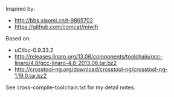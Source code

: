 Inspired by:
* http://bbs.xiaomi.cn/t-9865702
* https://github.com/comcat/miwifi

Based on:
* uClibc-0.9.33.2
* http://releases.linaro.org/13.06/components/toolchain/gcc-linaro/4.8/gcc-linaro-4.8-2013.06.tar.bz2
* http://crosstool-ng.org/download/crosstool-ng/crosstool-ng-1.19.0.tar.bz2

See cross-compile-toolchain.txt for my detail notes.